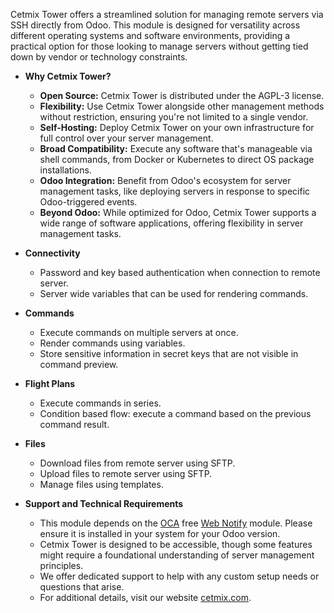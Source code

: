 Cetmix Tower offers a streamlined solution for managing remote servers via SSH directly from Odoo.
This module is designed for versatility across different operating systems and software environments, providing a practical option for those looking to manage servers without getting tied down by vendor or technology constraints.

- **Why Cetmix Tower?**

  - **Open Source:** Cetmix Tower is distributed under the AGPL-3 license.
  - **Flexibility:** Use Cetmix Tower alongside other management methods without restriction, ensuring you're not limited to a single vendor.
  - **Self-Hosting:** Deploy Cetmix Tower on your own infrastructure for full control over your server management.
  - **Broad Compatibility:** Execute any software that's manageable via shell commands, from Docker or Kubernetes to direct OS package installations.
  - **Odoo Integration:** Benefit from Odoo's ecosystem for server management tasks, like deploying servers in response to specific Odoo-triggered events.
  - **Beyond Odoo:** While optimized for Odoo, Cetmix Tower supports a wide range of software applications, offering flexibility in server management tasks.

- **Connectivity**

  - Password and key based authentication when connection to remote server.
  - Server wide variables that can be used for rendering commands.

- **Commands**

  - Execute commands on multiple servers at once.
  - Render commands using variables.
  - Store sensitive information in secret keys that are not visible in command preview.

- **Flight Plans**

  - Execute commands in series.
  - Condition based flow: execute a command based on the previous command result.

- **Files**

  - Download files from remote server using SFTP.
  - Upload files to remote server using SFTP.
  - Manage files using templates.

- **Support and Technical Requirements**

  - This module depends on the [OCA](http://odoo-community.org) free [Web Notify](https://github.com/OCA/web/tree/14.0/web_notify) module. Please ensure it is installed in your system for your Odoo version.
  - Cetmix Tower is designed to be accessible, though some features might require a foundational understanding of server management principles.
  - We offer dedicated support to help with any custom setup needs or questions that arise.
  - For additional details, visit our website [cetmix.com](https://cetmix.com).
